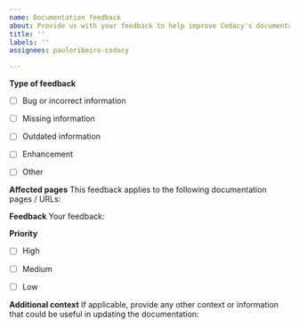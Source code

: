 ```yaml
---
name: Documentation feedback
about: Provide us with your feedback to help improve Codacy's documentation
title: ''
labels: ''
assignees: pauloribeiro-codacy

---
```


**Type of feedback**
- [ ] Bug or incorrect information
- [ ] Missing information
- [ ] Outdated information
- [ ] Enhancement
- [ ] Other


**Affected pages**
This feedback applies to the following documentation pages / URLs:


**Feedback**
Your feedback:


**Priority**
- [ ] High
- [ ] Medium
- [ ] Low


**Additional context**
If applicable, provide any other context or information that could be useful in updating the documentation:
